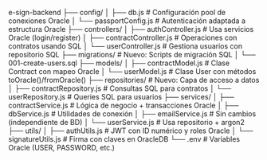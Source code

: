 e-sign-backend
├── config/
│   ├── db.js                  # Configuración pool de conexiones Oracle
│   └── passportConfig.js      # Autenticación adaptada a estructura Oracle
├── controllers/
│   ├── authController.js      # Usa servicios Oracle (login/register)
│   ├── contractController.js  # Operaciones con contratos usando SQL
│   └── userController.js      # Gestiona usuarios con repositorio SQL
├── migrations/                # Nuevo: Scripts de migración SQL
│   └── 001-create-users.sql
├── models/
│   ├── contractModel.js       # Clase Contract con mapeo Oracle
│   └── userModel.js           # Clase User con métodos toOracle()/fromOracle()
├── repositories/              # Nuevo: Capa de acceso a datos
│   ├── contractRepository.js  # Consultas SQL para contratos
│   └── userRepository.js      # Queries SQL para usuarios
├── services/
│   ├── contractService.js     # Lógica de negocio + transacciones Oracle
│   ├── dbService.js           # Utilidades de conexión
│   ├── emailService.js        # Sin cambios (independiente de BD)
│   └── userService.js         # Usa repositorio + argon2
├── utils/
│   ├── authUtils.js           # JWT con ID numérico y roles Oracle
│   └── signatureUtils.js      # Firma con claves en OracleDB
└── .env                       # Variables Oracle (USER, PASSWORD, etc.)